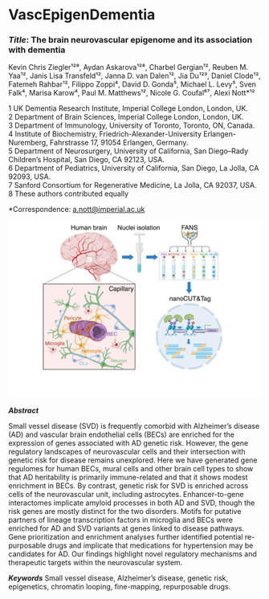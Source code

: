 # VascEpigenDementia

### ***Title***: **The brain neurovascular epigenome and its association with dementia**
 
Kevin Chris Ziegler¹²⁸, Aydan Askarova¹²⁸, Charbel Gergian¹², Reuben M. Yaa¹², Janis Lisa Transfeld¹², Janna D. van Dalen¹², Jia Du¹²³, Daniel Clode¹², Fatemeh Rahbar¹², Filippo Zoppi⁴, David D. Gonda⁵, Michael L. Levy⁵, Sven Falk⁴, Marisa Karow⁴, Paul M. Matthews¹², Nicole G. Coufal⁶⁷, Alexi Nott*¹² 
 
1 UK Dementia Research Institute, Imperial College London, London, UK.<br />
2 Department of Brain Sciences, Imperial College London, London, UK.<br />
3 Department of Immunology, University of Toronto, Toronto, ON, Canada.<br /> 
4  Institute of Biochemistry, Friedrich-Alexander-University Erlangen-Nuremberg, Fahrstrasse 17, 91054 Erlangen, Germany.<br /> 
5 Department of Neurosurgery, University of California, San Diego–Rady Children’s Hospital, San Diego, CA 92123, USA.<br /> 
6 Department of Pediatrics, University of California, San Diego, La Jolla, CA 92093, USA.<br /> 
7 Sanford Consortium for Regenerative Medicine, La Jolla, CA 92037, USA.
8 These authors contributed equally 
 
*Correspondence: a.nott@imperial.ac.uk 

![alt text](schematic_epigProfiling.png)

***Abstract*** 

Small vessel disease (SVD) is frequently comorbid with Alzheimer’s disease (AD) and vascular brain endothelial cells (BECs) are enriched for the expression of genes associated with AD genetic risk. However, the gene regulatory landscapes of neurovascular cells and their intersection with genetic risk for disease remains unexplored. Here we have generated gene regulomes for human BECs, mural cells and other brain cell types to show that AD heritability is primarily immune-related and that it shows modest enrichment in BECs. By contrast, genetic risk for SVD is enriched across cells of the neurovascular unit, including astrocytes. Enhancer-to-gene interactomes implicate amyloid processes in both AD and SVD, though the risk genes are mostly distinct for the two disorders. Motifs for putative partners of lineage transcription factors in microglia and BECs were enriched for AD and SVD variants at genes linked to disease pathways. Gene prioritization and enrichment analyses further identified potential re-purposable drugs and implicate that medications for hypertension may be candidates for AD. Our findings highlight novel regulatory mechanisms and therapeutic targets within the neurovascular system. 
 
***Keywords***
Small vessel disease, Alzheimer’s disease, genetic risk, epigenetics, chromatin looping, fine-mapping, repurposable drugs. 